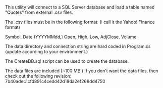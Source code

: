 This utility will connect to a SQL Server database and load a table named "Quotes" from external .csv files.

The .csv files must be in the following format: (I call it the Yahoo! Finance format)

Symbol, Date (YYYYMMdd,) Open, High, Low, AdjClose, Volume

The data directory and connection string are hard coded in Program.cs (update according to your environment.)

The CreateDB.sql script can be used to create the database.

The data files are included (~100 MB.)  If you don't want the data files, then check out the following revision:
7b40adec1cfd891c4cedd42d18da2ef268dd4750 
